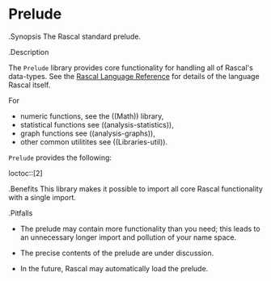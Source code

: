# Prelude

.Synopsis
The Rascal standard prelude.

.Description

The `Prelude` library provides core functionality for handling all of Rascal's data-types.
See the [Rascal Language Reference]((Rascal)) for details of the language Rascal itself.

For 

* numeric functions, see the ((Math)) library,
* statistical functions see ((analysis-statistics)),
* graph functions see ((analysis-graphs)),
* other common utilitites see ((Libraries-util)).

`Prelude` provides the following:

loctoc::[2]

.Benefits
This library makes it possible to import all core Rascal functionality with a single import.

.Pitfalls

* The prelude may contain more functionality than you need; this leads to an unnecessary longer import 
  and pollution of your name space.

* The precise contents of the prelude are under discussion.

* In the future, Rascal may automatically load the prelude.
